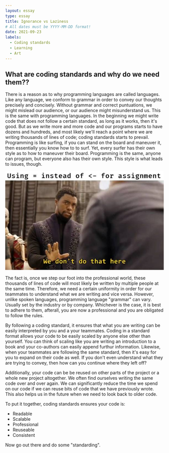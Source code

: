 ```yaml
---
layout: essay
type: essay
title: Ignorance vs Laziness
# All dates must be YYYY-MM-DD format!
date: 2021-09-23
labels:
  - Coding standards
  - Learning
  - Art
---
```


## What are coding standards and why do we need them??

There is a reason as to why programming languages are called languages. Like any language, we conform to grammar in order to convey our thoughts precisely and concisely. Without grammar and correct puntuations, we might mislead our audience, or our audience might misunderstand us. This is the same with programming languages. In the beginning we might write code that does not follow a certain standard, as long as it works, then it's good. But as we write more and more code and our programs starts to have dozens and hundreds, and most likely we'll reach a point where we are writing thousands of lines of code; coding standards starts to prevail. Programming is like surfing, if you can stand on the board and maneuver it, then essentially you know how to to surf. Yet, every surfer has their own style as to how to maneuver their board. Programming is the same, anyone can program, but everyone also has their own style. This style is what leads to issues, though. 

<img class="ui small centered image" src="../images/assignment.jpg">

The fact is, once we step our foot into the professional world, these thousands of lines of code will most likely be written by multiple people at the same time. Therefore, we need a certain uniformity in order for our teammates to understand what we are writing and vice versa. However, unlike spoken languages, programming language "grammar" can vary. Usually set by the industry or by company. Whichever is the case, it is best to adhere to them, afterall, you are now a professional and you are obligated to follow the rules. 

By following a coding standard, it ensures that what you are writing can be easily interpreted by you and a your teammates. Coding in a standard format allows your code to be easily scaled by anyone else other than yourself. You can think of scaling like you are writing an introduction to a book and your co-authors can easily append furthur information. Likewise, when your teammates are following the same standard, then it's easy for you to expand on their code as well. If you don't even understand what they are trying to convey, then how can you continue where they left off? 

Additionally, your code can be be reused on other parts of the project or a whole new project altogether. We often find ourselves writing the same code over and over again. We can significantly reduce the time we spend on our code if we can reuse bits of code that we have previously wrote. This also helps us in the future when we need to look back to older code.

To put it together, coding standards ensures your code is:
* Readable
* Scalable
* Professional
* Reuseable
* Consistent

Now go out there and do some "standarding".

